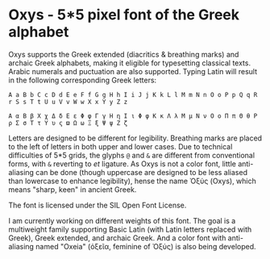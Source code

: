 Oxys - 5\*5 pixel font of the Greek alphabet
===

Oxys supports the Greek extended (diacritics & breathing marks) and archaic Greek alphabets, making it eligible for typesetting classical texts. Arabic numerals and puctuation are also supported. 
Typing Latin will result in the following corresponding Greek letters:

`A a B b C c D d E e F f G g H h I i J j K k L l M m N n O o P p Q q R r S s T t U u V v W w X x Y y Z z`

`Α α Β β X χ Δ δ Ε ε Φ φ Γ γ Η η Ι ι Φ φ Κ κ Λ λ Μ μ Ν ν O ο Π π Θ θ Ρ ρ Σ σ Τ τ Υ υ ς ϖ Ω ω Ξ ξ Ψ ψ Ζ ζ`

Letters are designed to be different for legibility. Breathing marks are placed to the left of letters in both upper and lower cases. Due to technical difficulties of 5\*5 grids, the glyphs `@` and `&` are different from conventional forms, with `&` reverting to *et* ligature. As Oxys is not a color font, little anti-aliasing can be done (though uppercase are designed to be less aliased than lowercase to enhance legibility), hense the name Ὀξύς (Oxys), which means "sharp, keen"  in ancient Greek.

The font is licensed under the SIL Open Font License.

I am currently working on different weights of this font. The goal is a multiweight family supporting Basic Latin (with Latin letters replaced with Greek), Greek extended, and archaic Greek. And a color font with anti-aliasing named "Oxeia" (ὀξεῖα, feminine of Ὀξύς) is also being developed.
